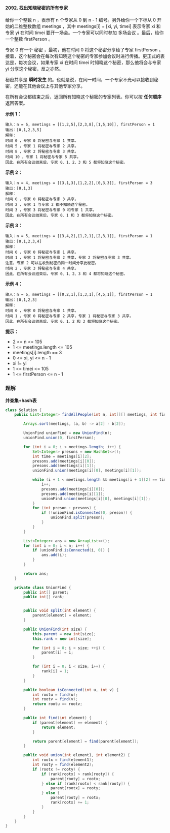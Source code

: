 #### 2092. 找出知晓秘密的所有专家

给你一个整数 n ，表示有 n 个专家从 0 到 n - 1 编号。另外给你一个下标从 0 开始的二维整数数组 meetings ，其中 meetings[i] = [xi, yi, timei] 表示专家 xi 和专家 yi 在时间 timei 要开一场会。一个专家可以同时参加 多场会议 。最后，给你一个整数 firstPerson 。

专家 0 有一个 秘密 ，最初，他在时间 0 将这个秘密分享给了专家 firstPerson 。接着，这个秘密会在每次有知晓这个秘密的专家参加会议时进行传播。更正式的表达是，每次会议，如果专家 xi 在时间 timei 时知晓这个秘密，那么他将会与专家 yi 分享这个秘密，反之亦然。

秘密共享是 **瞬时发生** 的。也就是说，在同一时间，一个专家不光可以接收到秘密，还能在其他会议上与其他专家分享。

在所有会议都结束之后，返回所有知晓这个秘密的专家列表。你可以按 **任何顺序** 返回答案。

**示例 1：**

```shell
输入：n = 6, meetings = [[1,2,5],[2,3,8],[1,5,10]], firstPerson = 1
输出：[0,1,2,3,5]
解释：
时间 0 ，专家 0 将秘密与专家 1 共享。
时间 5 ，专家 1 将秘密与专家 2 共享。
时间 8 ，专家 2 将秘密与专家 3 共享。
时间 10 ，专家 1 将秘密与专家 5 共享。
因此，在所有会议结束后，专家 0、1、2、3 和 5 都将知晓这个秘密。
```

**示例 2：**

```shell
输入：n = 4, meetings = [[3,1,3],[1,2,2],[0,3,3]], firstPerson = 3
输出：[0,1,3]
解释：
时间 0 ，专家 0 将秘密与专家 3 共享。
时间 2 ，专家 1 与专家 2 都不知晓这个秘密。
时间 3 ，专家 3 将秘密与专家 0 和专家 1 共享。
因此，在所有会议结束后，专家 0、1 和 3 都将知晓这个秘密。
```

**示例 3：**

```shell
输入：n = 5, meetings = [[3,4,2],[1,2,1],[2,3,1]], firstPerson = 1
输出：[0,1,2,3,4]
解释：
时间 0 ，专家 0 将秘密与专家 1 共享。
时间 1 ，专家 1 将秘密与专家 2 共享，专家 2 将秘密与专家 3 共享。
注意，专家 2 可以在收到秘密的同一时间分享此秘密。
时间 2 ，专家 3 将秘密与专家 4 共享。
因此，在所有会议结束后，专家 0、1、2、3 和 4 都将知晓这个秘密。
```

**示例 4：**

```shell
输入：n = 6, meetings = [[0,2,1],[1,3,1],[4,5,1]], firstPerson = 1
输出：[0,1,2,3]
解释：
时间 0 ，专家 0 将秘密与专家 1 共享。
时间 1 ，专家 0 将秘密与专家 2 共享，专家 1 将秘密与专家 3 共享。
因此，在所有会议结束后，专家 0、1、2 和 3 都将知晓这个秘密。
```

**提示：**

* 2 <= n <= 105
* 1 <= meetings.length <= 105
* meetings[i].length == 3
* 0 <= xi, yi <= n - 1
* xi != yi
* 1 <= timei <= 105
* 1 <= firstPerson <= n - 1

### 题解

**并查集+hash表**

```java
class Solution {
    public List<Integer> findAllPeople(int n, int[][] meetings, int firstPerson) {

        Arrays.sort(meetings, (a, b) -> a[2] - b[2]);

        UnionFind unionFind = new UnionFind(n);
        unionFind.union(0, firstPerson);

        for (int i = 0; i < meetings.length; i++) {
            Set<Integer> presons = new HashSet<>();
            int time = meetings[i][2];
            presons.add(meetings[i][0]);
            presons.add(meetings[i][1]);
            unionFind.union(meetings[i][0], meetings[i][1]);

            while (i + 1 < meetings.length && meetings[i + 1][2] == time) {
                i++;
                presons.add(meetings[i][0]);
                presons.add(meetings[i][1]);
                unionFind.union(meetings[i][0], meetings[i][1]);
            }
            for (int preson : presons) {
                if (!unionFind.isConnected(0, preson)) {
                    unionFind.split(preson);
                }
            }
        }

        List<Integer> ans = new ArrayList<>();
        for (int i = 0; i < n; i++) {
            if (unionFind.isConnected(i, 0)) {
                ans.add(i);
            }
        }

        return ans;
    }

    private class UnionFind {
        public int[] parent;
        public int[] rank;


        public void split(int element) {
            parent[element] = element;
        }

        public UnionFind(int size) {
            this.parent = new int[size];
            this.rank = new int[size];

            for (int i = 0; i < size; ++i) {
                parent[i] = i;
            }

            for (int i = 0; i < size; i++) {
                rank[i] = 1;
            }
        }

        public boolean isConnected(int u, int v) {
            int rootu = find(u);
            int rootv = find(v);
            return rootu == rootv;
        }

        public int find(int element) {
            if (parent[element] == element) {
                return element;
            }

            return parent[element] = find(parent[element]);
        }

        public void union(int element1, int element2) {
            int rootx = find(element1);
            int rooty = find(element2);
            if (rootx != rooty) {
                if (rank[rootx] > rank[rooty]) {
                    parent[rooty] = rootx;
                } else if (rank[rootx] < rank[rooty]) {
                    parent[rootx] = rooty;
                } else {
                    parent[rooty] = rootx;
                    rank[rootx] += 1;
                }
            }
        }
    }
}
```

